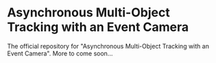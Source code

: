# Asynchronous Multi-Object Tracking with an Event Camera

The official repository for "Asynchronous Multi-Object Tracking with an Event Camera". More to come soon...